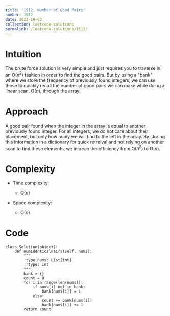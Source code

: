 ```yaml
---
title: '1512. Number of Good Pairs'
number: 1512
date: 2023-10-03
collection: leetcode-solutions
permalink: /leetcode-solutions/1512/
---
```


# Intuition
The brute force solution is very simple and just requires you to traverse in an O($n^2$) fashion in order to find the good pairs. But by using a "bank" where we store the frequency of previously found integers, we can use those to quickly recall the number of good pairs we can make while doing a linear scan, O($n$), through the array. 

# Approach
A good pair found when the integer in the array is equal to another previously found integer. For all integers, we do not care about their placement, but only how many we will find to the left in the array. By storing this information in a dictionary for quick retreival and not relying on another scan to find these elements, we increae the efficiency from O($n^2$) to O($n$).

# Complexity
- Time complexity:
    - O($n$)

- Space complexity:
    - O($n$)

# Code
```
class Solution(object):
    def numIdenticalPairs(self, nums):
        """
        :type nums: List[int]
        :rtype: int
        """
        bank = {}
        count = 0
        for i in range(len(nums)):
            if nums[i] not in bank:
                bank[nums[i]] = 1
            else:
                count += bank[nums[i]]
                bank[nums[i]] += 1
        return count
```